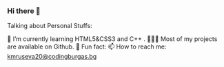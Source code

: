 ### Hi there 👋

Talking about Personal Stuffs:

🚀   I’m currently learning HTML5&CSS3 and C++ .
👨🏻‍💻   Most of my projects are available on Github.
👾   Fun fact:
📫   How to reach me: kmruseva20@codingburgas.bg
